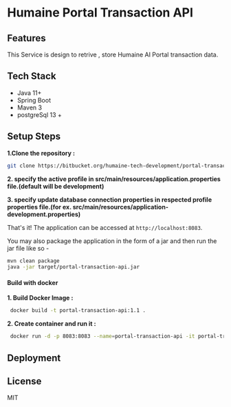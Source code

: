 # Humaine Portal Transaction API

## Features
This Service is design to retrive , store Humaine AI Portal transaction data.


## Tech Stack
- Java 11+
- Spring Boot
- Maven 3
- postgreSql 13 +



## Setup Steps

**1.Clone the repository :**

```sh
git clone https://bitbucket.org/humaine-tech-development/portal-transactional-api.git
```

**2. specify  the active profile in src/main/resources/application.properties file.(default will be development)**

**3. specify  update database connection properties in respected profile properties file.(for ex. src/main/resources/application-development.properties)**

That's it! The application can be accessed at `http://localhost:8083`.

You may also package the application in the form of a jar and then run the jar file like so -

```bash
mvn clean package
java -jar target/portal-transaction-api.jar
```
#### Build with docker

**1. Build Docker Image :**

```sh
 docker build -t portal-transaction-api:1.1 .
```

**2. Create container and run it :**


```sh
 docker run -d -p 8083:8083 --name=portal-transaction-api -it portal-transaction-api:1.1
```


## Deployment


## License

MIT


